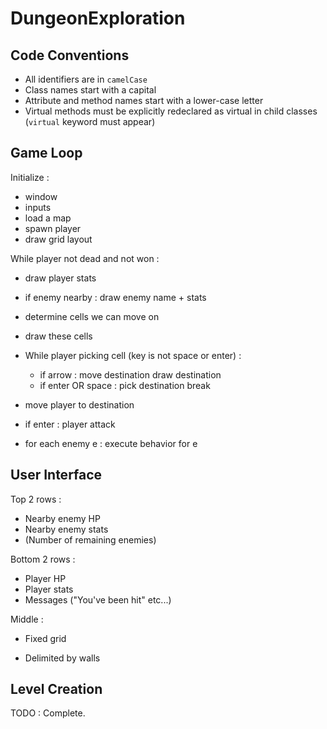 # DungeonExploration

## Code Conventions

- All identifiers are in `camelCase`
- Class names start with a capital
- Attribute and method names start with a lower-case letter
- Virtual methods must be explicitly redeclared as virtual in child classes (`virtual` keyword must appear)

## Game Loop

Initialize :

- window
- inputs
- load a map
- spawn player
- draw grid layout

While player not dead and not won :

- draw player stats
- if enemy nearby :
	draw enemy name + stats

- determine cells we can move on
- draw these cells
- While player picking cell (key is not space or enter) :
	- if arrow :
		move destination
		draw destination
	- if enter OR space :
		pick destination
		break
- move player to destination
- if enter :
	player attack
- for each enemy e :
	execute behavior for e

## User Interface

Top 2 rows :

- Nearby enemy HP
- Nearby enemy stats
- (Number of remaining enemies)

Bottom 2 rows :

- Player HP
- Player stats
- Messages ("You've been hit" etc...)

Middle :

- Fixed grid

- Delimited by walls

## Level Creation

TODO : Complete.